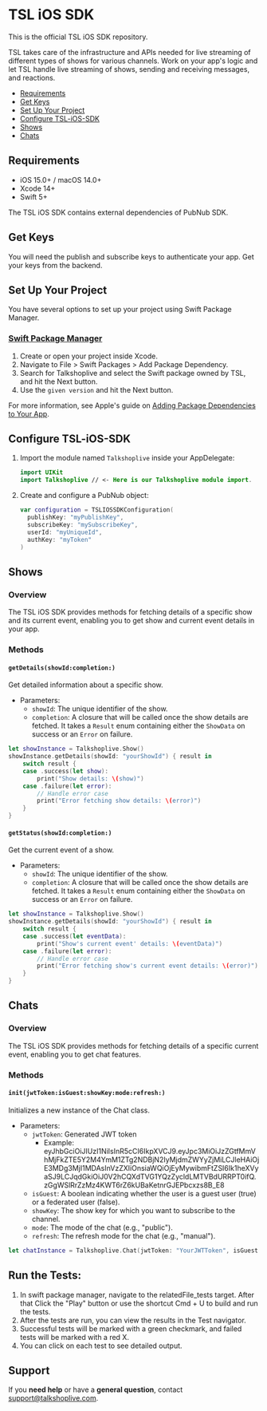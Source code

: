 # TSL iOS SDK

This is the official TSL iOS SDK repository.

TSL takes care of the infrastructure and APIs needed for live streaming of different types of shows for various channels. Work on your app's logic and let TSL handle live streaming of shows, sending and receiving messages, and reactions.

* [Requirements](#requirements)
* [Get Keys](#get-keys)
* [Set Up Your Project](#set-up-your-project)
* [Configure TSL-iOS-SDK](#configure-tsl-ios-sdk)
* [Shows](#shows)
* [Chats](#chats)

## Requirements

* iOS 15.0+ / macOS 14.0+
* Xcode 14+
* Swift 5+

The TSL iOS SDK contains external dependencies of PubNub SDK.

## Get Keys

You will need the publish and subscribe keys to authenticate your app. Get your keys from the backend.

## Set Up Your Project

You have several options to set up your project using Swift Package Manager.

### [Swift Package Manager](https://github.com/apple/swift-package-manager)

1. Create or open your project inside Xcode.
2. Navigate to File > Swift Packages > Add Package Dependency.
3. Search for Talkshoplive and select the Swift package owned by TSL, and hit the Next button.
4. Use the `given version` and hit the Next button.

For more information, see Apple's guide on [Adding Package Dependencies to Your App](https://developer.apple.com/documentation/xcode/adding_package_dependencies_to_your_app).

## Configure TSL-iOS-SDK

1. Import the module named `Talkshoplive` inside your AppDelegate:

    ```swift
    import UIKit
    import Talkshoplive // <- Here is our Talkshoplive module import.
    ```

2. Create and configure a PubNub object:

    ```swift
    var configuration = TSLIOSSDKConfiguration(
      publishKey: "myPublishKey",
      subscribeKey: "mySubscribeKey",
      userId: "myUniqueId",
      authKey: "myToken"
    )
    ```

## Shows

### Overview

The TSL iOS SDK provides methods for fetching details of a specific show and its current event, enabling you to get show and current event details in your app.

### Methods

#### `getDetails(showId:completion:)`

Get detailed information about a specific show.

- Parameters:
  - `showId`: The unique identifier of the show.
  - `completion`: A closure that will be called once the show details are fetched. It takes a `Result` enum containing either the `ShowData` on success or an `Error` on failure.

```swift
let showInstance = Talkshoplive.Show()
showInstance.getDetails(showId: "yourShowId") { result in
    switch result {
    case .success(let show):
        print("Show details: \(show)")
    case .failure(let error):
        // Handle error case
        print("Error fetching show details: \(error)")
    }
}
```

#### `getStatus(showId:completion:)`

Get the current event of a show.

- Parameters:
  - `showId`: The unique identifier of the show.
  - `completion`: A closure that will be called once the show details are fetched. It takes a `Result` enum containing either the `ShowData` on success or an `Error` on failure.

```swift
let showInstance = Talkshoplive.Show()
showInstance.getDetails(showId: "yourShowId") { result in
    switch result {
    case .success(let eventData):
        print("Show's current event' details: \(eventData)")
    case .failure(let error):
        // Handle error case
        print("Error fetching show's current event details: \(error)")
    }
}
```

## Chats

### Overview

The TSL iOS SDK provides methods for fetching details of a specific current event, enabling you to get chat features.

### Methods

#### `init(jwtToken:isGuest:showKey:mode:refresh:)`

Initializes a new instance of the Chat class.

- Parameters:
  - `jwtToken`: Generated JWT token
    - Example: eyJhbGciOiJIUzI1NiIsInR5cCI6IkpXVCJ9.eyJpc3MiOiJzZGtfMmVhMjFkZTE5Y2M4YmM1ZTg2NDBjN2IyMjdmZWYyZjMiLCJleHAiOjE3MDg3MjI1MDAsInVzZXIiOnsiaWQiOjEyMywibmFtZSI6Ik1heXVyaSJ9LCJqdGkiOiJ0V2hCQXdTVG1YQzZycldLMTVBdURRPT0ifQ.zGgWSlRrZzMz4KWT6rZ6kUBaKetnrGJEPbcxzs8B_E8
  - `isGuest`: A boolean indicating whether the user is a guest user (true) or a federated user (false).
  - `showKey`: The show key for which you want to subscribe to the channel.
  - `mode`: The mode of the chat (e.g., "public").
  - `refresh`: The refresh mode for the chat (e.g., "manual").
  

```swift
let chatInstance = Talkshoplive.Chat(jwtToken: "YourJWTToken", isGuest:true/false, showKey: "YourShowKey", mode: "public", refresh: "manual")

```
    
## Run the Tests: 
1. In swift package manager, navigate to the relatedFile_tests target. After that Click the "Play" button or use the shortcut Cmd + U to build and run the tests.
2. After the tests are run, you can view the results in the Test navigator.
3. Successful tests will be marked with a green checkmark, and failed tests will be marked with a red X. 
4. You can click on each test to see detailed output.


## Support

If you **need help** or have a **general question**, contact <support@talkshoplive.com>.
